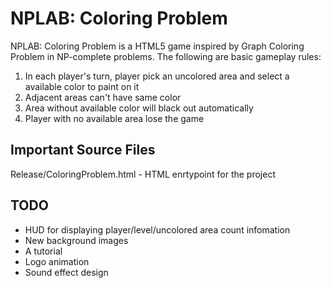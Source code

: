 NPLAB: Coloring Problem
=======================
NPLAB: Coloring Problem is a HTML5 game inspired by Graph Coloring Problem
in NP-complete problems.  The following are basic gameplay rules:

1. In each player's turn, player pick an uncolored area and select a available color to paint on it
2. Adjacent areas can't have same color
3. Area without available color will black out automatically
3. Player with no available area lose the game

Important Source Files
----------------------
Release/ColoringProblem.html - HTML enrtypoint for the project

TODO
----
* HUD for displaying player/level/uncolored area count infomation
* New background images
* A tutorial
* Logo animation
* Sound effect design

